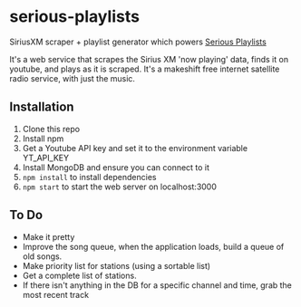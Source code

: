 serious-playlists
=================

SiriusXM scraper + playlist generator which powers [Serious Playlists](http://music.adamlaycock.ca/)

It's a web service that scrapes the Sirius XM 'now playing' data, finds it on youtube, and plays as it is scraped. It's a makeshift free internet satellite radio service, with just the music.

Installation
------------

1.  Clone this repo
2.  Install npm
3.  Get a Youtube API key and set it to the environment variable YT_API_KEY
4.  Install MongoDB and ensure you can connect to it
5.  `npm install` to install dependencies
6.  `npm start` to start the web server on localhost:3000

To Do
-----

*  Make it pretty
*  Improve the song queue, when the application loads, build a queue of old songs.
*  Make priority list for stations (using a sortable list)
*  Get a complete list of stations.
*  If there isn't anything in the DB for a specific channel and time, grab the most recent track
